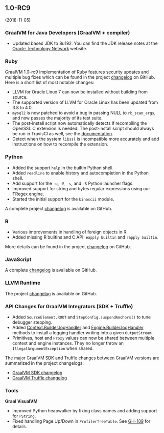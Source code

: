 ## 1.0-RC9
(2018-11-05)

### GraalVM for Java Developers (GraalVM + compiler)
* Updated based JDK to 8u192. You can find the JDK release notes at the [Oracle Technology Network](https://www.oracle.com/technetwork/java/javase/8u192-relnotes-4479409.html) website.

### Ruby
GraalVM 1.0-rc9 implementation of Ruby features security updates and multiple bug fixes
which can be found in the project [changelog](https://github.com/oracle/truffleruby/blob/master/CHANGELOG.md#10-rc-9-5-november-2018) on GitHub.  Here is a short list of most notable changes:

* LLVM for Oracle Linux 7 can now be installed without building from source.
* The supported version of LLVM for Oracle Linux has been updated from 3.8 to 4.0.
* `mysql2` is now patched to avoid a bug in passing NULL to `rb_scan_args`, and now passes the majority of its test suite.
* The post-install script now automatically detects if recompiling the OpenSSL C extension is needed. The post-install script should always be run in TravisCI as well, see the [documentation](https://github.com/oracle/truffleruby/blob/master/doc/user/standalone-distribution.md).
* Detect when the system `libssl` is incompatible more accurately and add instructions on how to recompile the extension.

### Python
* Added the support `help` in the builtin Python shell.
* Added `readline` to enable history and autocompletion in the Python shell.
* Add support for the `-q`, `-E`, `-s`, and `-S` Python launcher flags.
* Improved support for string and bytes regular expressions using our TRegex engine.
* Started the initial support for the `binascii` module.

A complete project [changelog](https://github.com/graalvm/graalpython/blob/master/CHANGELOG.md#version-100-rc9) is available on GitHub.

### R
* Various improvements in handling of foreign objects in R.
* Added missing R builtins and C API: `eapply builtin` and `rapply builtin`.

More details can be found in the project [changelog](https://github.com/oracle/fastr/blob/master/CHANGELOG.md#10-rc-9) on GitHub.

### JavaScript
A complete [changelog](https://github.com/graalvm/graaljs/blob/master/CHANGELOG.md) is available on GitHub.

### LLVM Runtime
The project [changelog](https://github.com/oracle/graal/blob/master/sulong/CHANGELOG.md) is available on GitHub.

### API Changes for GraalVM Integrators (SDK + Truffle)
* Added `SourceElement.ROOT` and `StepConfig.suspendAnchors()` to tune debugger stepping.
* Added [Context.Builder.logHandler](http://www.graalvm.org/sdk/javadoc/org/graalvm/polyglot/Context.Builder.html#logHandler-java.io.OutputStream-) and [Engine.Builder.logHandler](http://www.graalvm.org/sdk/javadoc/org/graalvm/polyglot/Engine.Builder.html#logHandler-java.io.OutputStream-) methods to install a logging handler writing into a given `OutputStream`.
* Primitives, host and `Proxy` values can now be shared between multiple context and engine instances. They no longer throw an `IllegalArgumentException` when shared.

The major GraalVM SDK and Truffle changes between GraalVM versions are summarized in the project changelogs:
- [GraalVM SDK changelog](https://github.com/oracle/graal/blob/master/sdk/CHANGELOG.md#version-10-rc9)
- [GraalVM Truffle changelog](https://github.com/oracle/graal/blob/master/truffle/CHANGELOG.md#version-100-rc9)

### Tools
**Graal VisualVM**
* Improved Python heapwalker by fixing class names and adding support for `PString`.
* Fixed handling Page Up/Down in `ProfilerTreeTable`. See [GH-109](https://github.com/oracle/visualvm/issues/109) for details.
